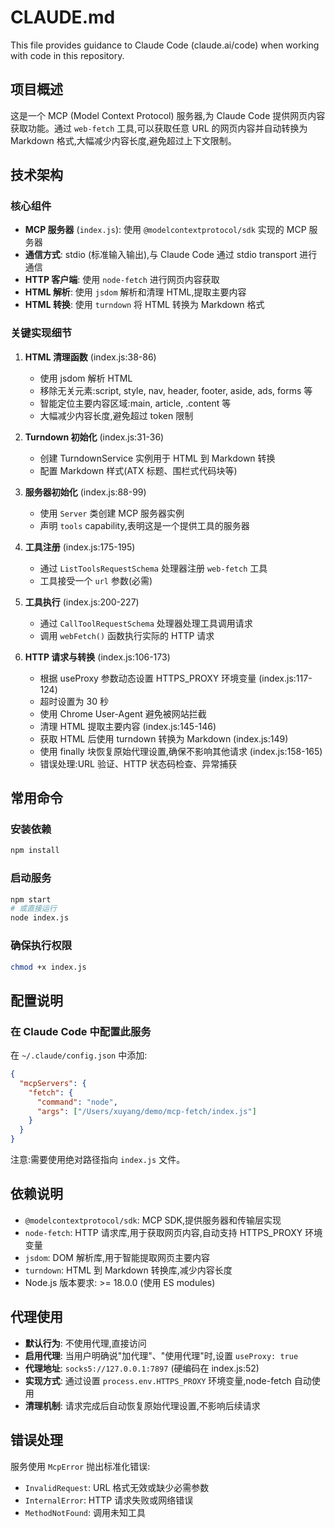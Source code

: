 # CLAUDE.md

This file provides guidance to Claude Code (claude.ai/code) when working with code in this repository.

## 项目概述

这是一个 MCP (Model Context Protocol) 服务器,为 Claude Code 提供网页内容获取功能。通过 `web-fetch` 工具,可以获取任意 URL 的网页内容并自动转换为 Markdown 格式,大幅减少内容长度,避免超过上下文限制。

## 技术架构

### 核心组件

- **MCP 服务器** (`index.js`): 使用 `@modelcontextprotocol/sdk` 实现的 MCP 服务器
- **通信方式**: stdio (标准输入输出),与 Claude Code 通过 stdio transport 进行通信
- **HTTP 客户端**: 使用 `node-fetch` 进行网页内容获取
- **HTML 解析**: 使用 `jsdom` 解析和清理 HTML,提取主要内容
- **HTML 转换**: 使用 `turndown` 将 HTML 转换为 Markdown 格式

### 关键实现细节

1. **HTML 清理函数** (index.js:38-86)
   - 使用 jsdom 解析 HTML
   - 移除无关元素:script, style, nav, header, footer, aside, ads, forms 等
   - 智能定位主要内容区域:main, article, .content 等
   - 大幅减少内容长度,避免超过 token 限制

2. **Turndown 初始化** (index.js:31-36)
   - 创建 TurndownService 实例用于 HTML 到 Markdown 转换
   - 配置 Markdown 样式(ATX 标题、围栏式代码块等)

3. **服务器初始化** (index.js:88-99)
   - 使用 `Server` 类创建 MCP 服务器实例
   - 声明 `tools` capability,表明这是一个提供工具的服务器

4. **工具注册** (index.js:175-195)
   - 通过 `ListToolsRequestSchema` 处理器注册 `web-fetch` 工具
   - 工具接受一个 `url` 参数(必需)

5. **工具执行** (index.js:200-227)
   - 通过 `CallToolRequestSchema` 处理器处理工具调用请求
   - 调用 `webFetch()` 函数执行实际的 HTTP 请求

6. **HTTP 请求与转换** (index.js:106-173)
   - 根据 useProxy 参数动态设置 HTTPS_PROXY 环境变量 (index.js:117-124)
   - 超时设置为 30 秒
   - 使用 Chrome User-Agent 避免被网站拦截
   - 清理 HTML 提取主要内容 (index.js:145-146)
   - 获取 HTML 后使用 turndown 转换为 Markdown (index.js:149)
   - 使用 finally 块恢复原始代理设置,确保不影响其他请求 (index.js:158-165)
   - 错误处理:URL 验证、HTTP 状态码检查、异常捕获

## 常用命令

### 安装依赖
```bash
npm install
```

### 启动服务
```bash
npm start
# 或直接运行
node index.js
```

### 确保执行权限
```bash
chmod +x index.js
```

## 配置说明

### 在 Claude Code 中配置此服务

在 `~/.claude/config.json` 中添加:

```json
{
  "mcpServers": {
    "fetch": {
      "command": "node",
      "args": ["/Users/xuyang/demo/mcp-fetch/index.js"]
    }
  }
}
```

注意:需要使用绝对路径指向 `index.js` 文件。

## 依赖说明

- `@modelcontextprotocol/sdk`: MCP SDK,提供服务器和传输层实现
- `node-fetch`: HTTP 请求库,用于获取网页内容,自动支持 HTTPS_PROXY 环境变量
- `jsdom`: DOM 解析库,用于智能提取网页主要内容
- `turndown`: HTML 到 Markdown 转换库,减少内容长度
- Node.js 版本要求: >= 18.0.0 (使用 ES modules)

## 代理使用

- **默认行为**: 不使用代理,直接访问
- **启用代理**: 当用户明确说"加代理"、"使用代理"时,设置 `useProxy: true`
- **代理地址**: `socks5://127.0.0.1:7897` (硬编码在 index.js:52)
- **实现方式**: 通过设置 `process.env.HTTPS_PROXY` 环境变量,node-fetch 自动使用
- **清理机制**: 请求完成后自动恢复原始代理设置,不影响后续请求

## 错误处理

服务使用 `McpError` 抛出标准化错误:

- `InvalidRequest`: URL 格式无效或缺少必需参数
- `InternalError`: HTTP 请求失败或网络错误
- `MethodNotFound`: 调用未知工具

